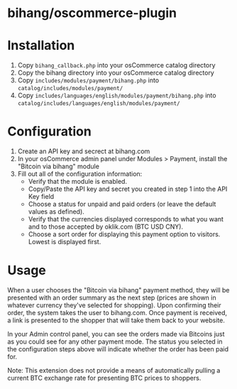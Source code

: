bihang/oscommerce-plugin
========================

# Installation

1. Copy `bihang_callback.php` into your osCommerce catalog directory
2. Copy the bihang directory into your osCommerce catalog directory
3. Copy `includes/modules/payment/bihang.php` into `catalog/includes/modules/payment/`
4. Copy `includes/languages/english/modules/payment/bihang.php` into `catalog/includes/languages/english/modules/payment/`

# Configuration

1. Create an API key and secrect at bihang.com 
2. In your osCommerce admin panel under Modules > Payment, install the "Bitcoin via bihang" module
3. Fill out all of the configuration information:
	- Verify that the module is enabled.
	- Copy/Paste the API key and secret you created in step 1 into the API Key field
	- Choose a status for unpaid and paid orders (or leave the default values as
      defined).
	- Verify that the currencies displayed corresponds to what you want and to
      those accepted by oklik.com (BTC USD CNY).
	- Choose a sort order for displaying this payment option to visitors.
      Lowest is displayed first.

# Usage

When a user chooses the "Bitcoin via bihang" payment method, they will be
presented with an order summary as the next step (prices are shown in whatever
currency they've selected for shopping). Upon confirming their order, the system
takes the user to bihang.com.  Once payment is received, a link is presented
to the shopper that will take them back to your website.

In your Admin control panel, you can see the orders made via Bitcoins just as
you could see for any other payment mode.  The status you selected in the
configuration steps above will indicate whether the order has been paid for.  

Note: This extension does not provide a means of automatically pulling a
current BTC exchange rate for presenting BTC prices to shoppers.

